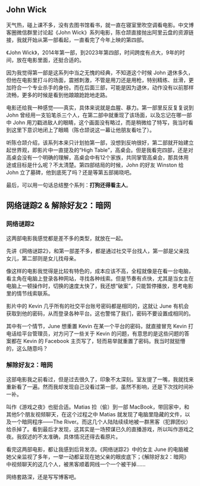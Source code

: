 ## John Wick
天气热，碰上课不多，没有去图书馆看书，就一直在寝室里吹空调看电影。中文博客圈微信群里讨论起《John Wick》系列电影，陈仓颉直接抛出阿里云盘的资源链接，我就开始从第一部看起，一直看完了今年上映的第四部。

《John Wick》，2014年第一部，到2023年第四部，时间跨度有点大，9年的时间，放在电影里面，还挺合适的。

因为我觉得第一部是这系列中当之无愧的经典，不知道这个时候 John 退休多久，但他在电影里打斗的场面，震撼刺激，不管是用刀还是用枪，特别精练、丝滑，更加符合一个专业杀手的身份。而在后面三部，可能是因为退休，动作没有以前那样流畅，更多的时候是看到他踉踉跄跄地走路。

电影还给我一种感觉——真实，具体来说就是血腥、暴力。第一部里反反复复说到 John 曾经用一支铅笔杀三个人，在第二部中就重现了该场面，以及忘记在哪一部中 John 用刀戳进敌人的眼睛，这个画面没有略过，而是稍微给了特写，我当时看到这里下意识地闭上了眼睛（陈仓颉说这一幕让他朋友看吐了）。

听陈仓颉介绍，该系列本来只计划拍第一部，没想到反响很好，第二部就开始建立起世界观，即影片中一直提及的“High Table”，高桌会。但是我看完四部，还是对高桌会没有一个明确的理解，高桌会中有12个家族，共同掌管高桌会，那具体用途或目标是什么呢？不太清楚。第四部结局的时候，John 的好友 Winston 给 John 立了墓碑，他到底死了吗？还是等第五部揭晓吧。

最后，可以用一句话总结整个系列：**打狗还得看主人**。

## 网络谜踪2 & 解除好友2：暗网
### 网络谜踪2
这两部电影我感觉都是差不多的类型，就放在一起。

先讲《网络谜踪2》，和第一部差不多，都是通过社交平台找人，第一部是父亲找女儿，第二部则是女儿找母亲。

像这样的电影我觉得是比较有特色的，成本应该不高，全程就像是在看一台电脑，看主角在电脑上登录各种网站，寻找各种线索。但是节奏有点快，尤其是当女主在电脑上一顿操作时，切换的速度太快了，我还想“破案”，只能暂停播放，思考电影里的情节线索联系。

影片中的 Kevin 几乎所有的社交平台账号密码都是相同的，这就让 June 有机会获取到他的密码，从而登录各种平台。这也警惕了我们，密码不要设置成相同的。

其中有一个情节，June 想重置 Kevin 在某一个平台的密码，就直接冒充 Kevin 打电话给平台管理员，对方问了一些关于 Kevin 的问题，有意思的是这些问题的答案都在 Kevin 的 Facebook 主页写了，轻而易举就重置了密码。我当时就挺懵的，这么随意吗？
### 解除好友2：暗网
这部电影我之前看过，但是过去很久了，印象不太深刻。室友提了一嘴，我就找来重新看了一遍。然而我却发现自己没看过第一部，虽然不影响，还是下次找时间补一补。

叫作《游戏之夜》也挺合适。Matias 捡（偷）到一部 MacBook，带回家中，和其他5个朋友视频聊天，在这个过程之中 Matias 就发现了电脑里隐藏的文件，以及一个暗网程序——The River。而这几个人陆陆续续地被一群黑客（犯罪团伙）给杀掉了。看到最后才发现，这其实是一场预谋已久的直播游戏，所以叫作游戏之夜。我叙述的不太准确，具体情况还得去看原片。

看完这两部电影，都让我感到后背发凉。《网络谜踪2》中的女主 June 的电脑被她父亲监视了多年，一举一动都呈现在她父亲的眼皮底下；《解除好友2：暗网》中视频聊天的这几个人，被黑客顺着网线一个一个被干掉......

网络套路深，还是写写博客吧。